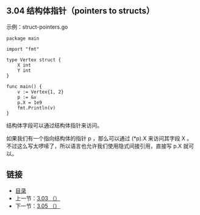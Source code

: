 ## 3.04 结构体指针（pointers to structs）

示例：struct-pointers.go

    package main

    import "fmt"

    type Vertex struct {
    	X int
    	Y int
    }

    func main() {
    	v := Vertex{1, 2}
    	p := &v
    	p.X = 1e9
    	fmt.Println(v)
    }

结构体字段可以通过结构体指针来访问。

如果我们有一个指向结构体的指针 p ，那么可以通过 (*p).X 来访问其字段 X 。 不过这么写太啰嗦了，所以语言也允许我们使用隐式间接引用，直接写 p.X 就可以。

## 链接
* [目录](https://github.com/alphaxlvii/go-zh/blob/master/tour/directory.md)
* 上一节：[3.03 （）](https://github.com/alphaxlvii/go-zh/blob/master/tour/03.03.md)
* 下一节：[3.05 （）](https://github.com/alphaxlvii/go-zh/blob/master/tour/03.05.md)
